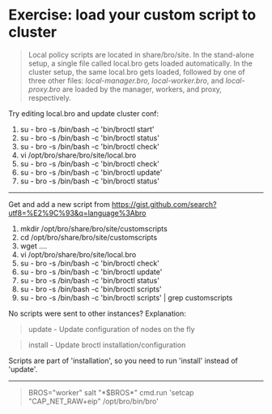 # Exercise: load your custom script to cluster

> Local policy scripts are located in share/bro/site. In the stand-alone setup, a single file called local.bro gets loaded automatically. In the cluster setup, the same local.bro gets loaded, followed by one of three other files: *local-manager.bro, local-worker.bro*, and *local-proxy.bro* are loaded by the manager, workers, and proxy, respectively.

Try editing local.bro and update cluster conf: 

1. su - bro -s /bin/bash -c 'bin/broctl start'
1. su - bro -s /bin/bash -c 'bin/broctl status'
1. su - bro -s /bin/bash -c 'bin/broctl check'
1. vi /opt/bro/share/bro/site/local.bro
1. su - bro -s /bin/bash -c 'bin/broctl check'
1. su - bro -s /bin/bash -c 'bin/broctl update'
1. su - bro -s /bin/bash -c 'bin/broctl status'

----

Get and add a new script from https://gist.github.com/search?utf8=%E2%9C%93&q=language%3Abro

1. mkdir /opt/bro/share/bro/site/customscripts
1. cd /opt/bro/share/bro/site/customscripts
1. wget ....
1. vi /opt/bro/share/bro/site/local.bro
1. su - bro -s /bin/bash -c 'bin/broctl check'
1. su - bro -s /bin/bash -c 'bin/broctl update'
1. su - bro -s /bin/bash -c 'bin/broctl status'
1. su - bro -s /bin/bash -c 'bin/broctl scripts'
1. su - bro -s /bin/bash -c 'bin/broctl scripts' | grep customscripts

No scripts were sent to other instances? Explanation: 

> update                  - Update configuration of nodes on the fly

> install                          - Update broctl installation/configuration

Scripts are part of 'installation', so you need to run 'install' instead of 'update'.

----

> BROS="worker"
> salt "\*$BROS\*" cmd.run 'setcap "CAP_NET_RAW+eip" /opt/bro/bin/bro'
